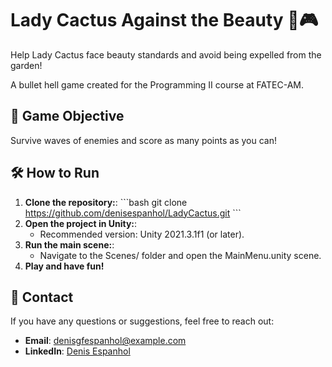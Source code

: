 # Lady Cactus Against the Beauty 🌵🎮

Help Lady Cactus face beauty standards and avoid being expelled from the garden!

A bullet hell game created for the Programming II course at FATEC-AM.

## 🎯 Game Objective

Survive waves of enemies and score as many points as you can!

## 🛠️ How to Run

1. **Clone the repository:**:
   \`\`\`bash
   git clone https://github.com/denisespanhol/LadyCactus.git
   \`\`\`
2. **Open the project in Unity:**:
   - Recommended version: Unity 2021.3.1f1 (or later).
3. **Run the main scene:**:
   - Navigate to the Scenes/ folder and open the MainMenu.unity scene.
4. **Play and have fun!**


## 💬 Contact

If you have any questions or suggestions, feel free to reach out:

- **Email**: denisgfespanhol@example.com
- **LinkedIn**: [Denis Espanhol](https://www.linkedin.com/in/denisespanhol)

